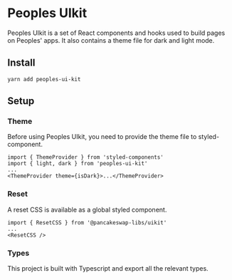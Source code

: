 #  Peoples UIkit



Peoples UIkit is a set of React components and hooks used to build pages on Peoples' apps. It also contains a theme file for dark and light mode.

## Install

`yarn add peoples-ui-kit`

## Setup

### Theme

Before using Peoples UIkit, you need to provide the theme file to styled-component.

```
import { ThemeProvider } from 'styled-components'
import { light, dark } from 'peoples-ui-kit'
...
<ThemeProvider theme={isDark}>...</ThemeProvider>
```

### Reset

A reset CSS is available as a global styled component.

```
import { ResetCSS } from '@pancakeswap-libs/uikit'
...
<ResetCSS />
```

### Types

This project is built with Typescript and export all the relevant types.


